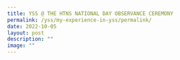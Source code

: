 ```yaml
---
title: YSS @ THE HTNS NATIONAL DAY OBSERVANCE CEREMONY
permalink: /yss/my-experience-in-yss/permalink/
date: 2022-10-05
layout: post
description: ""
image: ""
---
```

